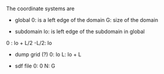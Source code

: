 The coordinate systems are

* global
0: is a left edge of the domain
G: size of the domain

* subdomain
lo: is left edge of the subdomain in global

0   : lo + L/2
-L/2: lo

* dump grid (?)
0: lo
L: lo + L

* sdf file
0: 0
N: G
